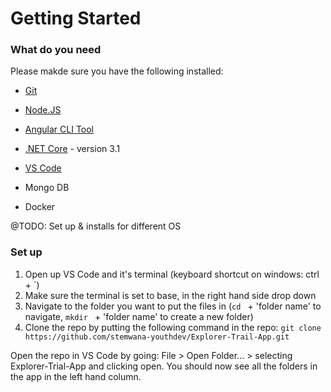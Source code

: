 # Getting Started

### What do you need

Please makde sure you have the following installed:

* [Git](https://git-scm.com/downloads)
* [Node.JS](https://nodejs.org/en/)
* [Angular CLI Tool](https://cli.angular.io/)
* [.NET Core](https://dotnet.microsoft.com/download) - version 3.1
* [VS Code](https://code.visualstudio.com/)

* Mongo DB
* Docker

@TODO: Set up & installs for different OS

### Set up

1. Open up VS Code and it's terminal (keyboard shortcut on windows: ctrl + `)
2. Make sure the terminal is set to base, in the right hand side drop down
3. Navigate to the folder you want to put the files in (`cd ` + 'folder name' to navigate, `mkdir ` + 'folder name' to create a new folder)
4. Clone the repo by putting the following command in the repo: `git clone https://github.com/stemwana-youthdev/Explorer-Trail-App.git`

Open the repo in VS Code by going: File > Open Folder... > selecting Explorer-Trial-App and clicking open. You should now see all the folders in the app in the left hand column.

